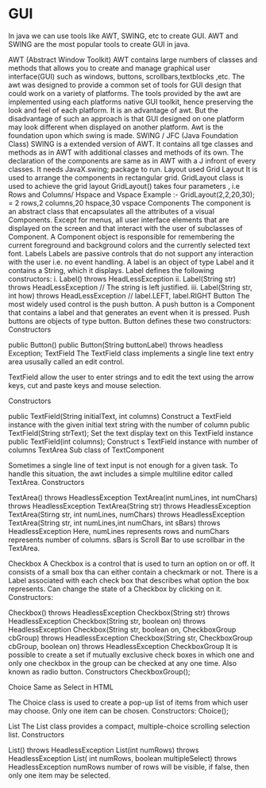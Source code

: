 # GUI
In java we can use tools like AWT, SWING, etc to create GUI. AWT and SWING are the most popular tools to create GUI in java.

AWT (Abstract Window Toolkit)
AWT contains large numbers of classes and methods that allows you to create and manage graphical user interface(GUI) such as windows, buttons, scrollbars,textblocks ,etc.
The awt was designed to provide a common set of tools for GUI design that could work on a variety of platforms.
The tools provided by the awt are implemented using each platforms native GUI toolkit, hence preserving the look and feel of each platform. It is an advantage of awt.
But the disadvantage of such an approach is that GUI designed on one platform may look different when displayed on another platform.
Awt is the foundation upon which swing is made.
SWING / JFC (Java Foundation Class)
SWING is a extended version of AWT. It contains all tge classes and methods as in AWT with additional classes and methods of its own.
The declaration of the components are same as in AWT with a J infront of every classes.
It needs JavaX.swing; package to run.
Layout used
Grid Layout
It is used to arrange the components in rectangular grid.
GridLayout class is used to achieve the grid layout
GridLayout() takes four parameters , i.e Rows and Columns/ Hspace and Vspace
Example :- GridLayout(2,2,20,30); = 2 rows,2 columns,20 hspace,30 vspace
Components
The component is an abstract class that encapsulates all the attributes of a visual Components.
Except for menus, all user interface elements that are displayed on the screen and that interact with the user of subclasses of Component.
A Component object is responsible for remembering the current foreground and background colors and the currently selected text font.
Labels
Labels are passive controls that do not support any interaction with the user i.e. no event handling.
A label is an object of type Label and it contains a String, which it displays.
Label defines the following constructors:
i. Label() throws HeadLessException
ii. Label(String str) throws HeadLessException // The string is left justified.
iii. Label(String str, int how) throws HeadLessException // label.LEFT, label.RIGHT
Button
The most widely used control is the push button. A push button is a Component that contains a label and that generates an event when it is pressed. Push buttons are objects of type button. Button defines these two constructors:
Constructors

public Button()
public Button(String buttonLabel) throws headless Exception;
TextField
The TextField class implements a single line text entry area ususally called an edit control.

TextField allow the user to enter strings and to edit the text using the arrow keys, cut and paste keys and mouse selection.

Constructors

public TextField(String initialText, int columns)
Construct a TextField instance with the given initial text string with the number of column
public TextField(String strText);
Set the text display text on this TextField instance
public TextField(int columns);
Construct s TextField instance with number of columns
TextArea
Sub class of TextComponent

Sometimes a single line of text input is not enough for a given task. To handle this situation, the awt includes a simple multiline editor called TextArea.
Constructors

TextArea() throws HeadlessException
TextArea(int numLines, int numChars) throws HeadlessException
TextArea(String str) throws HeadlessException
TextArea(Stirng str, int numLines, numChars) throws HeadlessException
TextArea(String str, int numLines,int numChars, int sBars) throws HeadlessException
Here, numLines represents rows and numChars represents number of columns. sBars is Scroll Bar to use scrollbar in the TextArea.

Checkbox
A Checkbox is a control that is used to turn an option on or off.
It consists of a small box tha can either contain a checkmark or not.
There is a Label associated with each check box that describes what option the box represents.
Can change the state of a Checkbox by clicking on it.
Constructors:

Checkbox() throws HeadlessException
Checkbox(String str) throws HeadlessException
Checkbox(String str, boolean on) throws HeadlessException
Checkbox(String str, boolean on, CheckboxGroup cbGroup) throws HeadlessException
Checkbox(String str, CheckboxGroup cbGroup, boolean on) throws HeadlessException
CheckboxGroup
It is possible to create a set if mutually exclusive check boxes in which one and only one checkbox in the group can be checked at any one time.
Also known as radio button.
Constructors CheckboxGroup();

Choice
Same as Select in HTML

The Choice class is used to create a pop-up list of items from which user may choose.
Only one item can be chosen.
Constructors: Choice();

List
The List class provides a compact, multiple-choice scrolling selection list.
Constructors

List() throws HeadlessException
List(int numRows) throws HeadlessException
List( int numRows, boolean multipleSelect) throws HeadlessException
numRows number of rows will be visible, if false, then only one item may be selected.
